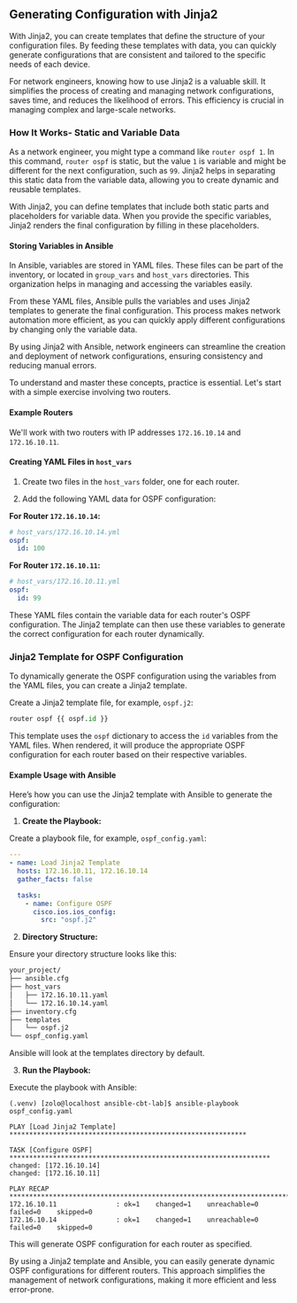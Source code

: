 ## Generating Configuration with Jinja2

With Jinja2, you can create templates that define the structure of your configuration files. By feeding these templates with data, you can quickly generate configurations that are consistent and tailored to the specific needs of each device.

For network engineers, knowing how to use Jinja2 is a valuable skill. It simplifies the process of creating and managing network configurations, saves time, and reduces the likelihood of errors. This efficiency is crucial in managing complex and large-scale networks.

### How It Works- Static and Variable Data

As a network engineer, you might type a command like `router ospf 1`. In this command, `router ospf` is static, but the value `1` is variable and might be different for the next configuration, such as `99`. Jinja2 helps in separating this static data from the variable data, allowing you to create dynamic and reusable templates.

With Jinja2, you can define templates that include both static parts and placeholders for variable data. When you provide the specific variables, Jinja2 renders the final configuration by filling in these placeholders.

#### Storing Variables in Ansible

In Ansible, variables are stored in YAML files. These files can be part of the inventory, or located in `group_vars` and `host_vars` directories. This organization helps in managing and accessing the variables easily.

From these YAML files, Ansible pulls the variables and uses Jinja2 templates to generate the final configuration. This process makes network automation more efficient, as you can quickly apply different configurations by changing only the variable data.

By using Jinja2 with Ansible, network engineers can streamline the creation and deployment of network configurations, ensuring consistency and reducing manual errors.

To understand and master these concepts, practice is essential. Let's start with a simple exercise involving two routers.

#### Example Routers

We'll work with two routers with IP addresses `172.16.10.14` and `172.16.10.11`.

#### Creating YAML Files in `host_vars`

1. Create two files in the `host_vars` folder, one for each router.

2. Add the following YAML data for OSPF configuration:

**For Router `172.16.10.14`:**

```yaml
# host_vars/172.16.10.14.yml
ospf:
  id: 100
```

**For Router `172.16.10.11`:**

```yaml
# host_vars/172.16.10.11.yml
ospf:
  id: 99
```

These YAML files contain the variable data for each router's OSPF configuration. The Jinja2 template can then use these variables to generate the correct configuration for each router dynamically.

### Jinja2 Template for OSPF Configuration

To dynamically generate the OSPF configuration using the variables from the YAML files, you can create a Jinja2 template.

Create a Jinja2 template file, for example, `ospf.j2`:

```py
router ospf {{ ospf.id }}
```

This template uses the `ospf` dictionary to access the `id` variables from the YAML files. When rendered, it will produce the appropriate OSPF configuration for each router based on their respective variables.

#### Example Usage with Ansible

Here’s how you can use the Jinja2 template with Ansible to generate the configuration:

1. **Create the Playbook:**

Create a playbook file, for example, `ospf_config.yaml`:

```yaml
---
- name: Load Jinja2 Template
  hosts: 172.16.10.11, 172.16.10.14
  gather_facts: false

  tasks:
    - name: Configure OSPF
      cisco.ios.ios_config:
        src: "ospf.j2"
```

2. **Directory Structure:**

Ensure your directory structure looks like this:

```sh
your_project/
├── ansible.cfg
├── host_vars
│   ├── 172.16.10.11.yaml
│   └── 172.16.10.14.yaml
├── inventory.cfg
├── templates
│   └── ospf.j2
└── ospf_config.yaml
```

Ansible will look at the templates directory by default.

3. **Run the Playbook:**

Execute the playbook with Ansible:

```
(.venv) [zolo@localhost ansible-cbt-lab]$ ansible-playbook ospf_config.yaml 

PLAY [Load Jinja2 Template] ************************************************************

TASK [Configure OSPF] ******************************************************************
changed: [172.16.10.14]
changed: [172.16.10.11]

PLAY RECAP *****************************************************************************
172.16.10.11               : ok=1    changed=1    unreachable=0    failed=0    skipped=0
172.16.10.14               : ok=1    changed=1    unreachable=0    failed=0    skipped=0
```

This will generate OSPF configuration for each router as specified.

By using a Jinja2 template and Ansible, you can easily generate dynamic OSPF configurations for different routers. This approach simplifies the management of network configurations, making it more efficient and less error-prone.

